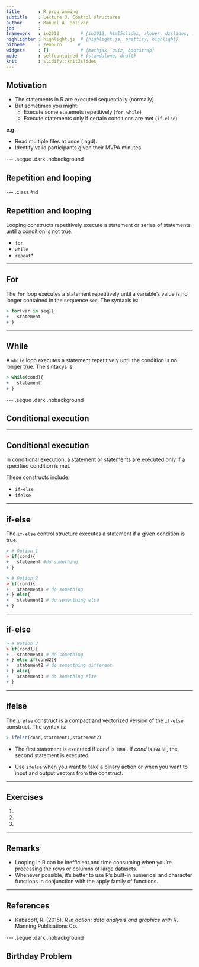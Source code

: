 ```yaml
---
title       : R programming
subtitle    : Lecture 3. Control structures
author      : Manuel A. Bolívar
job         : 
framework   : io2012        # {io2012, html5slides, shower, dzslides, ...}
highlighter : highlight.js  # {highlight.js, prettify, highlight}
hitheme     : zenburn      # 
widgets     : []            # {mathjax, quiz, bootstrap}
mode        : selfcontained # {standalone, draft}
knit        : slidify::knit2slides
---
```





<style>
em {
  font-style: italic
}
strong {
  font-weight: bold;
}
</style>


## Motivation

+ The statements in R are executed sequentially (normally).
+ But sometimes you might:
  - Execute some statemets repetitively (`for`, `while`)
  - Execute statements only if certain conditions are met (`if-else`)
  
**e.g.**
  + Read multiple files at once (.agd).
  + Identify valid participants given their MVPA minutes.

--- .segue .dark .nobackground

## Repetition and looping

--- .class #id 



## Repetition and looping

Looping constructs repetitively execute a statement or series of statements until a condition is not true.

 + `for`
 + `while`
 + `repeat`*

---

## For

The `for` loop executes a statement repetitively until a variable’s value is no longer contained in the sequence `seq`. The syntaxis is:


```r
> for(var in seq){
+   statement
+ }
```

---
## While

A `while` loop executes a statement repetitively until the condition is no longer true. The sintaxys is: 


```r
> while(cond){
+   statement
+ }
```

--- .segue .dark .nobackground

## Conditional execution

---

## Conditional execution

In conditional execution, a statement or statements are executed only if a specified condition is met. 

These constructs include:
  + `if-else`
  + `ifelse`

---

## if-else

The `if-else` control structure executes a statement if a given condition is true.


```r
> # Option 1
> if(cond){
+   statement #do something
+ }
```


```r
> # Option 2
> if(cond){
+   statement1 # do something
+ } else{
+   statement2 # do somenthing else
+ }
```

---

## if-else


```r
> # Option 3
> if(cond1){
+   statement1 # do something
+ } else if(cond2){
+   statement2 # do somenthing different
+ } else{
+   statement3 # do something else
+ }
```


---

## ifelse

The `ifelse` construct is a compact and vectorized version of the `if-else` construct.
The syntax is:


```r
> ifelse(cond,statement1,statement2)
```

+ The first statement is executed if *cond* is `TRUE`. If *cond* is `FALSE`, the second statement is executed.

+ Use `ifelse` when you want to take a binary action or when you want to input and output
vectors from the construct.

---

## Exercises

1. 
2. 
3.






---

## Remarks

+ Looping in R can be inefficient and time consuming when you’re processing the rows or columns of large datasets.
+ Whenever possible, it’s better to use R’s built-in numerical and character functions in conjunction with the apply family of functions.

---

## References

+ Kabacoff, R. (2015). *R in action: data analysis and graphics with R*. Manning Publications Co.

--- .segue .dark .nobackground

## Birthday Problem
